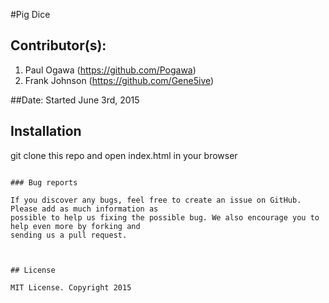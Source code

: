 #Pig Dice

## Contributor(s):
1. Paul Ogawa (https://github.com/Pogawa)
2. Frank Johnson (https://github.com/Gene5ive)


##Date: Started June 3rd, 2015

## Installation


git clone this repo and open index.html in your browser

```

### Bug reports

If you discover any bugs, feel free to create an issue on GitHub. Please add as much information as
possible to help us fixing the possible bug. We also encourage you to help even more by forking and
sending us a pull request.



## License

MIT License. Copyright 2015
